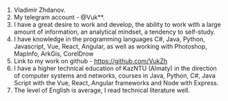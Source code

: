 1. Vladimir Zhdanov.
2. My telegram account - @Vuk**.
3. I have a great desire to work and develop, the ability to work with a large amount of information, an analytical mindset, a tendency to self-study.
4. I have knowledge in the programming languages C#, Java, Python, Javascript, Vue, React, Angular, as well as working with Photoshop, MapInfo, ArkGis, CorelDrow
5. Link to my work on github - https://github.com/VukZh
7. I have a higher technical education of KazNTU (Almaty) in the direction of computer systems and networks, courses in Java, Python, C#, Java Script with the Vue, React, Angular frameworks and Node with Express.
8. The level of English is average, I read technical literature well.
